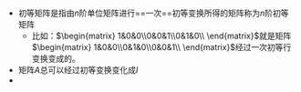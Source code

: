 # 
- 初等矩阵是指由$n$阶单位矩阵进行==一次==初等变换所得的矩阵称为$n$阶初等矩阵
	- 比如：$\begin{matrix} 1&0&0\\0&0&1\\0&1&0\\ \end{matrix}$就是矩阵$\begin{matrix} 1&0&0\\0&1&0\\0&0&1\\ \end{matrix}$经过一次初等行变换变成的。
- 矩阵$A$总可以经过初等变换变化成$I$
- 